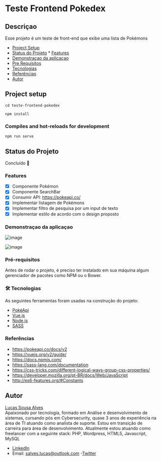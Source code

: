 # Teste Frontend Pokedex

## Descriçao
Esse projeto é um teste de front-end que exibe uma lista de Pokémons

<!--ts-->
   * [Project Setup](#project-setup)
   * [Status do Projeto](#tabela-de-conteudo)
    * [Features](#instalacao)
   * [Demonstraçao da aplicaçao](#como-usar)
   * [Pre Requisitos](#pre-requisitos)
   * [Tecnologias](#local-files)
   * [Referências](#remote-files)
   * [Autor](#multiple-files)
   
<!--te-->

## Project setup
```
cd teste-frontend-pokedex
```
```
npm install
```

### Compiles and hot-reloads for development
```
npm run serve
```
## Status do Projeto
Concluído  🚀 

### Features
- [x] Componente Pokémon
- [x] Componente SearchBar
- [X] Consumir API: https://pokeapi.co/
- [X] Implementar listagem de Pokémons
- [X] Implementar filtro de pesquisa por um input de texto
- [X] Implementar estilo de acordo com o design proposto

### Demonstraçao da aplicaçao
![image](https://user-images.githubusercontent.com/46874823/114340294-a2143900-9b2d-11eb-80b9-b98cd4fd57c1.png)

![image](https://user-images.githubusercontent.com/46874823/114340335-b821f980-9b2d-11eb-9328-682c3f0e781f.png)

### Pré-requisitos
Antes de rodar o projeto, é preciso ter instalado em sua máquina algum gerenciador de pacotes como NPM ou o Bower.

### 🛠 Tecnologias

As seguintes ferramentas foram usadas na construção do projeto:

- [PokéApi](https://pokeapi.co/)
- [Vue.js](https://vuejs.org/)
- [Node.js](https://nodejs.org/en/)
- [SASS](https://sass-lang.com/)

### Referências
- https://pokeapi.co/docs/v2
- https://vuejs.org/v2/guide/
- https://docs.npmjs.com/
- https://sass-lang.com/documentation
- https://css-tricks.com/different-logical-ways-group-css-properties/
- https://developer.mozilla.org/pt-BR/docs/Web/JavaScript
- http://es6-features.org/#Constants

## Autor

[Lucas Sousa Alves](https://github.com/lucas-salves) <br/>
Apaixonado por tecnologia, formado em Análise e desenvolvimento de sistemas, cursando pós em Cybersecurity, quase 3 anos de experiência na área de TI atuando como analista de suporte. Estou em transição de carreira para área de desenvolvimento.
Atualmente estou atuando como freelancer com a seguinte stack:
PHP, Wordpress, HTML5, Javascript, MySQL

- [LinkedIn](https://www.linkedin.com/in/lucas-salves/)
- Email: salves.lucas@outlook.com
-[Twitter](https://twitter.com/ERR_CPU_USAGE)




